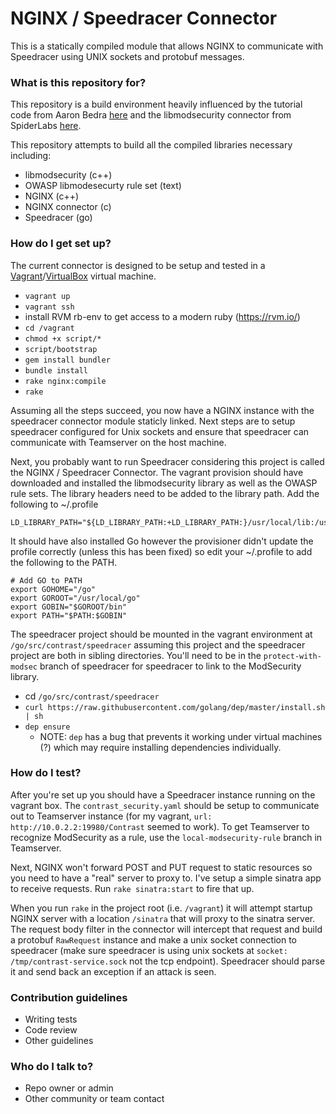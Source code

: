 # NGINX / Speedracer Connector #

This is a statically compiled module that allows NGINX to communicate with Speedracer using UNIX sockets and protobuf messages.

### What is this repository for? ###

This repository is a build environment heavily influenced by the tutorial code from Aaron Bedra
[here](https://github.com/abedra/nginx-auth-token-module) and the libmodsecurity connector from SpiderLabs
[here](https://github.com/SpiderLabs/ModSecurity-nginx).

This repository attempts to build all the compiled libraries necessary including:

* libmodsecurity (c++)
* OWASP libmodesecurty rule set (text)
* NGINX (c++)
* NGINX connector (c) 
* Speedracer (go)

### How do I get set up? ###

The current connector is designed to be setup and tested in a 
[Vagrant](https://www.vagrantup.com/)/[VirtualBox](https://www.virtualbox.org/) virtual machine.

* `vagrant up`
* `vagrant ssh`
* install RVM rb-env to get access to a modern ruby (https://rvm.io/)
* `cd /vagrant`
* `chmod +x script/*`
* `script/bootstrap`
* `gem install bundler`
* `bundle install`
* `rake nginx:compile`
* `rake`

Assuming all the steps succeed, you now have a NGINX instance with the speedracer connector module staticly linked.  Next steps are to setup speedracer configured for Unix sockets and ensure that speedracer can communicate with Teamserver on the host machine.

Next, you probably want to run Speedracer considering this project is called the NGINX / Speedracer Connector.  The vagrant provision should have downloaded and installed the libmodsecurity library as well as the OWASP rule sets. The library headers need to be added to the library path. Add the following to ~/.profile

    LD_LIBRARY_PATH="${LD_LIBRARY_PATH:+LD_LIBRARY_PATH:}/usr/local/lib:/usr/local/modsecurity/lib"
	
It should have also installed Go however the provisioner didn't update the profile correctly (unless this has been fixed) so edit your ~/.profile to add the following to the PATH. 

    # Add GO to PATH
    export GOHOME="/go"
    export GOROOT="/usr/local/go"
    export GOBIN="$GOROOT/bin"
    export PATH="$PATH:$GOBIN"

The speedracer project should be mounted in the vagrant environment at `/go/src/contrast/speedracer` assuming this project and the speedracer project are both in sibling directories. You'll need to be in the `protect-with-modsec` branch of speedracer for speedracer to link to the ModSecurity library.

* cd `/go/src/contrast/speedracer`
* `curl https://raw.githubusercontent.com/golang/dep/master/install.sh | sh`
* `dep ensure`
    * NOTE: `dep` has a bug that prevents it working under virtual machines (?) which may require installing dependencies individually.

	
### How do I test? ###

After you're set up you should have a Speedracer instance running on the vagrant box. The `contrast_security.yaml` should be setup to communicate out to Teamserver instance (for my vagrant, `url: http://10.0.2.2:19980/Contrast` seemed to work). To get Teamserver to recognize ModSecurity as a rule, use the `local-modsecurity-rule` branch in Teamserver.

Next, NGINX won't forward POST and PUT request to static resources so you need to have a "real" server to proxy to. I've setup a simple sinatra app to receive requests. Run `rake sinatra:start` to fire that up.

When you run `rake` in the project root (i.e. `/vagrant`) it will attempt startup NGINX server with a location `/sinatra` that will proxy to the sinatra server. The request body filter in the connector will intercept that request and build a protobuf `RawRequest` instance and make a unix socket connection to speedracer (make sure speedracer is using unix sockets at `socket: /tmp/contrast-service.sock` not the tcp endpoint). Speedracer should parse it and send back an exception if an attack is seen. 

### Contribution guidelines ###

* Writing tests
* Code review
* Other guidelines

### Who do I talk to? ###

* Repo owner or admin
* Other community or team contact
